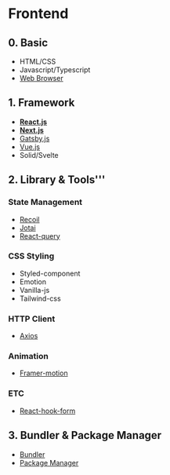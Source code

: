 # Frontend

## 0. Basic

- HTML/CSS
- Javascript/Typescript
- [Web Browser]()

## 1. Framework

- [**React.js**](/Frontend/Framework/React)
- [**Next.js**](/Frontend/Framework/Next)
- [Gatsby.js]()
- [Vue.js]()
- Solid/Svelte

## 2. Library & Tools'''

### State Management

- [Recoil]()
- [Jotai]()
- [React-query]()

### CSS Styling

- Styled-component
- Emotion
- Vanilla-js
- Tailwind-css

### HTTP Client

- [Axios](/Frontend/Library/Axios)

### Animation

- [Framer-motion]()

### ETC

- [React-hook-form]()

## 3. Bundler & Package Manager

- [Bundler]()
- [Package Manager]()
